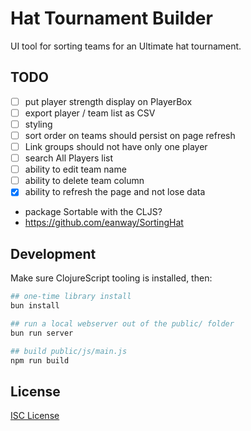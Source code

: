 # Hat Tournament Builder

UI tool for sorting teams for an Ultimate hat tournament.

## TODO

- [ ] put player strength display on PlayerBox
- [ ] export player / team list as CSV
- [ ] styling
- [ ] sort order on teams should persist on page refresh
- [ ] Link groups should not have only one player
- [ ] search All Players list
- [ ] ability to edit team name
- [ ] ability to delete team column
- [x] ability to refresh the page and not lose data
- package Sortable with the CLJS?
- https://github.com/eanway/SortingHat

## Development

Make sure ClojureScript tooling is installed, then:

```sh
## one-time library install
bun install

## run a local webserver out of the public/ folder
bun run server

## build public/js/main.js
npm run build
```

## License

[ISC License](LICENSE.md)
